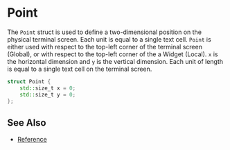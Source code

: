# Point

The `Point` struct is used to define a two-dimensional position on the physical
terminal screen. Each unit is equal to a single text cell. `Point` is either
used with respect to the top-left corner of the terminal screen (Global), or
with respect to the top-left corner of the a Widget (Local). `x` is the
horizontal dimension and `y` is the vertical dimension. Each unit of length is
equal to a single text cell on the terminal screen.

```cpp
struct Point {
    std::size_t x = 0;
    std::size_t y = 0;
};
```

## See Also

- [Reference](https://animber-coder.github.io/CaTerm/structox_1_1Point.html)
